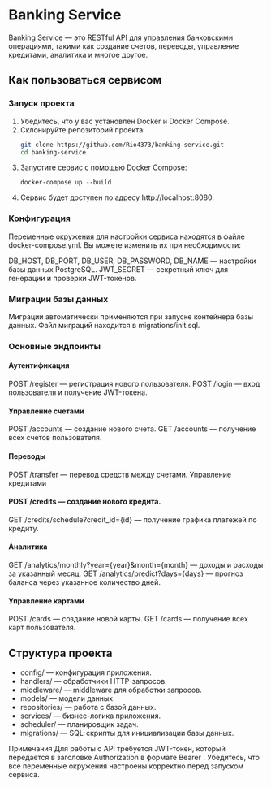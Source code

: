 # Banking Service

Banking Service — это RESTful API для управления банковскими операциями, такими как создание счетов, переводы, управление кредитами, аналитика и многое другое.

## Как пользоваться сервисом

### Запуск проекта

1. Убедитесь, что у вас установлен Docker и Docker Compose.
2. Склонируйте репозиторий проекта:
   ```bash
   git clone https://github.com/Rio4373/banking-service.git
   cd banking-service
   ```
3. Запустите сервис с помощью Docker Compose:
    ```
    docker-compose up --build
    ```
4. Сервис будет доступен по адресу http://localhost:8080.

### Конфигурация

Переменные окружения для настройки сервиса находятся в файле docker-compose.yml. Вы можете изменить их при необходимости:

DB_HOST, DB_PORT, DB_USER, DB_PASSWORD, DB_NAME — настройки базы данных PostgreSQL.
JWT_SECRET — секретный ключ для генерации и проверки JWT-токенов.

### Миграции базы данных
Миграции автоматически применяются при запуске контейнера базы данных. Файл миграций находится в migrations/init.sql.

### Основные эндпоинты
#### Аутентификация
POST /register — регистрация нового пользователя.
POST /login — вход пользователя и получение JWT-токена.
#### Управление счетами
POST /accounts — создание нового счета.
GET /accounts — получение всех счетов пользователя.
#### Переводы
POST /transfer — перевод средств между счетами.
Управление кредитами
#### POST /credits — создание нового кредита.
GET /credits/schedule?credit_id={id} — получение графика платежей по кредиту.
#### Аналитика
GET /analytics/monthly?year={year}&month={month} — доходы и расходы за указанный месяц.
GET /analytics/predict?days={days} — прогноз баланса через указанное количество дней.
#### Управление картами
POST /cards — создание новой карты.
GET /cards — получение всех карт пользователя.

## Структура проекта
- config/ — конфигурация приложения.
- handlers/ — обработчики HTTP-запросов.
- middleware/ — middleware для обработки запросов.
- models/ — модели данных.
- repositories/ — работа с базой данных.
- services/ — бизнес-логика приложения.
- scheduler/ — планировщик задач.
- migrations/ — SQL-скрипты для инициализации базы данных.

Примечания
Для работы с API требуется JWT-токен, который передается в заголовке Authorization в формате Bearer <token>.
Убедитесь, что все переменные окружения настроены корректно перед запуском сервиса.
